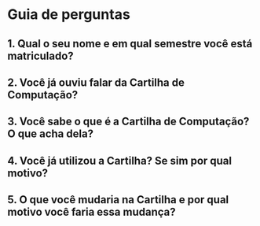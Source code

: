 # Guia de perguntas

## 1. Qual o seu nome e em qual semestre você está matriculado?
## 2. Você já ouviu falar da Cartilha de Computação?
## 3. Você sabe o que é a Cartilha de Computação? O que acha dela?
## 4. Você já utilizou a Cartilha? Se sim por qual motivo?
## 5. O que você mudaria na Cartilha e por qual motivo você faria essa mudança? 
